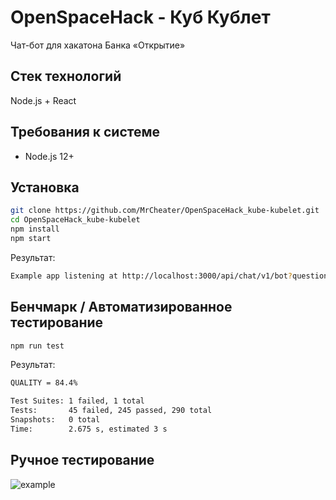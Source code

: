 # OpenSpaceHack - Куб Кублет
Чат-бот для хакатона Банка «Открытие»
## Стек технологий
Node.js + React
## Требования к системе
* Node.js 12+
## Установка
```sh
git clone https://github.com/MrCheater/OpenSpaceHack_kube-kubelet.git
cd OpenSpaceHack_kube-kubelet
npm install
npm start
```
Результат:
```sh
Example app listening at http://localhost:3000/api/chat/v1/bot?question=
```
## Бенчмарк / Автоматизированное тестирование
```sh
npm run test
```
Результат:
```sh
QUALITY = 84.4%

Test Suites: 1 failed, 1 total
Tests:       45 failed, 245 passed, 290 total
Snapshots:   0 total
Time:        2.675 s, estimated 3 s
```
## Ручное тестирование 
![example](https://user-images.githubusercontent.com/5055654/97077660-2f021f00-15ee-11eb-8b08-d3d6b88f822e.png)
